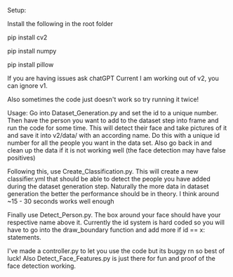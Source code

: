 Setup:

Install the following in the root folder

pip install cv2

pip install numpy

pip install pillow

If you are having issues ask chatGPT
Current I am working out of v2, you can ignore v1.

Also sometimes the code just doesn't work so try running it twice!

Usage:
Go into Dataset_Generation.py and set the id to a unique number. Then have the person you want to add to the dataset step into frame and run the code for some time. This will detect their face and take pictures of it and save it into v2/data/ with an according name. Do this with a unique id number for all the people you want in the data set. Also go back in and clean up the data if it is not working well (the face detection may have false positives)

Following this, use Create_Classification.py. This will create a new classifier.yml that should be able to detect the people you have added during the dataset generation step. Naturally the more data in dataset generation the better the performance should be in theory. I think around ~15 - 30 seconds works well enough

Finally use Detect_Person.py. The box around your face should have your respective name above it. Currently the id system is hard coded so you will have to go into the draw_boundary function and add more if id == x: statements.

I've made a controller.py to let you use the code but its buggy rn so best of luck! Also Detect_Face_Features.py is just there for fun and proof of the face detection working.
